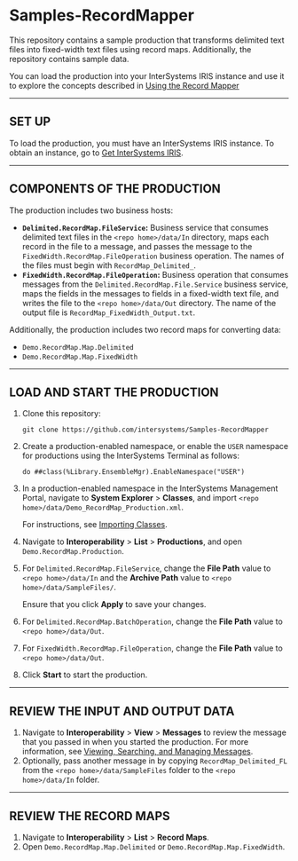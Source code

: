 # Samples-RecordMapper
This repository contains a sample production that transforms delimited text files into fixed-width text files using record maps. Additionally, the repository contains sample data. 

You can load the production into your InterSystems IRIS instance and use it to explore the concepts described in [Using the Record Mapper](https://docs.intersystems.com/irislatest/csp/docbook/DocBook.UI.Page.cls?KEY=EGDV_recmap)

---

## SET UP
To load the production, you must have an InterSystems IRIS instance. To obtain an instance, go to [Get InterSystems IRIS](https://learning.intersystems.com/course/view.php?name=Get%20InterSystems%20IRIS).

---

## COMPONENTS OF THE PRODUCTION

The production includes two business hosts:
- **`Delimited.RecordMap.FileService`:** Business service that consumes delimited text files in the `<repo home>/data/In` directory, maps each record in the file to a message, and passes the message to the `FixedWidth.RecordMap.FileOperation` business operation. The names of the files must begin with `RecordMap_Delimited_`.
- **`FixedWidth.RecordMap.FileOperation`:** Business operation that consumes messages from the `Delimited.RecordMap.File.Service` business service, maps the fields in the messages to fields in a fixed-width text file, and writes the file to the `<repo home>/data/Out` directory. The name of the output file is `RecordMap_FixedWidth_Output.txt`.

Additionally, the production includes two record maps for converting data:
- `Demo.RecordMap.Map.Delimited`
- `Demo.RecordMap.Map.FixedWidth`

---

## LOAD AND START THE PRODUCTION 
1) Clone this repository: 

	`git clone https://github.com/intersystems/Samples-RecordMapper`
	
2) Create a production-enabled namespace, or enable the `USER` namespace for productions using the InterSystems Terminal as follows:

	`do ##class(%Library.EnsembleMgr).EnableNamespace("USER")`
	
3) In a production-enabled namespace in the InterSystems Management Portal, navigate to **System Explorer** > **Classes**, and import `<repo home>/data/Demo_RecordMap_Production.xml`.

	For instructions, see [Importing Classes](https://docs.intersystems.com/irislatest/csp/docbook/DocBook.UI.Page.cls?KEY=ACLS_import).
	
4) Navigate to **Interoperability** > **List** > **Productions**, and open `Demo.RecordMap.Production`.
5) For `Delimited.RecordMap.FileService`, change the **File Path** value to `<repo home>/data/In` and the **Archive Path** value to `<repo home>/data/SampleFiles/`. 
	
	Ensure that you click **Apply** to save your changes.
	
6) For `Delimited.RecordMap.BatchOperation`, change the **File Path** value to `<repo home>/data/Out`. 
7) For `FixedWidth.RecordMap.FileOperation`, change the **File Path** value to `<repo home>/data/Out`.
6) Click **Start** to start the production.
 
---

## REVIEW THE INPUT AND OUTPUT DATA
 
1) Navigate to **Interoperability** > **View** > **Messages** to review the message that you passed in when you started the production.
	For more information, see [Viewing, Searching, and Managing Messages](https://docs.intersystems.com/irislatest/csp/docbook/Doc.View.cls?KEY=EMONITOR_message).
2) Optionally, pass another message in by copying `RecordMap_Delimited_FL` from the `<repo home>/data/SampleFiles` folder to the `<repo home>/data/In` folder.

---

## REVIEW THE RECORD MAPS
1) Navigate to **Interoperability** > **List** > **Record Maps**.
2) Open `Demo.RecordMap.Map.Delimited` or `Demo.RecordMap.Map.FixedWidth`.